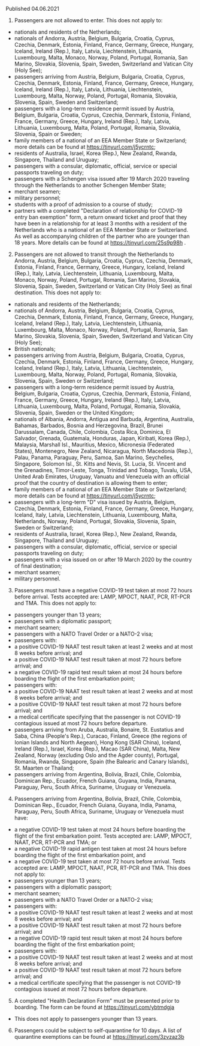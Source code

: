 Published 04.06.2021
1. Passengers are not allowed to enter.
This does not apply to:
- nationals and residents of the Netherlands;
- nationals of Andorra, Austria, Belgium, Bulgaria, Croatia, Cyprus, Czechia, Denmark, Estonia, Finland, France, Germany, Greece, Hungary, Iceland, Ireland (Rep.), Italy, Latvia, Liechtenstein, Lithuania, Luxembourg, Malta, Monaco, Norway, Poland, Portugal, Romania, San Marino, Slovakia, Slovenia, Spain, Sweden, Switzerland and Vatican City (Holy See);
- passengers arriving from Austria, Belgium, Bulgaria, Croatia, Cyprus, Czechia, Denmark, Estonia, Finland, France, Germany, Greece, Hungary, Iceland, Ireland (Rep.), Italy, Latvia, Lithuania, Liechtenstein, Luxembourg, Malta, Norway, Poland, Portugal, Romania, Slovakia, Slovenia, Spain, Sweden and Switzerland;
- passengers with a long-term residence permit issued by Austria, Belgium, Bulgaria, Croatia, Cyprus, Czechia, Denmark, Estonia, Finland, France, Germany, Greece, Hungary, Ireland (Rep.), Italy, Latvia, Lithuania, Luxembourg, Malta, Poland, Portugal, Romania, Slovakia, Slovenia, Spain or Sweden;
- family members of a national of an EEA Member State or Switzerland; more details can be found at <a href="https://tinyurl.com/j5ycrntc">https://tinyurl.com/j5ycrntc</a>; 
- residents of Australia, Israel, Korea (Rep.), New Zealand, Rwanda, Singapore, Thailand and Uruguay;
- passengers with a consular, diplomatic, official, service or special passports traveling on duty;
- passengers with a Schengen visa issued after 19 March 2020 traveling through the Netherlands to another Schengen Member State;
- merchant seamen;
- military personnel;
- students with a proof of admission to a course of study;
- partners with a completed "Declaration of relationship for COVID-19 entry ban exemption" form, a return onward ticket and proof that they have been in a relationship for at least 3 months with a resident of the Netherlands who is a national of an EEA Member State or Switzerland. As well as accompanying children of the partner who are younger than 18 years. More details can be found at <a href="https://tinyurl.com/25s9p98h">https://tinyurl.com/25s9p98h</a> .
2. Passengers are not allowed to transit through the Netherlands to Andorra, Austria, Belgium, Bulgaria, Croatia, Cyprus, Czechia, Denmark, Estonia, Finland, France, Germany, Greece, Hungary, Iceland, Ireland (Rep.), Italy, Latvia, Liechtenstein, Lithuania, Luxembourg, Malta, Monaco, Norway, Poland, Portugal, Romania, San Marino, Slovakia, Slovenia, Spain, Sweden, Switzerland or Vatican City (Holy See) as final destination.
This does not apply to:
- nationals and residents of the Netherlands;
- nationals of Andorra, Austria, Belgium, Bulgaria, Croatia, Cyprus, Czechia, Denmark, Estonia, Finland, France, Germany, Greece, Hungary, Iceland, Ireland (Rep.), Italy, Latvia, Liechtenstein, Lithuania, Luxembourg, Malta, Monaco, Norway, Poland, Portugal, Romania, San Marino, Slovakia, Slovenia, Spain, Sweden, Switzerland and Vatican City (Holy See);
- British nationals;
- passengers arriving from Austria, Belgium, Bulgaria, Croatia, Cyprus, Czechia, Denmark, Estonia, Finland, France, Germany, Greece, Hungary, Iceland, Ireland (Rep.), Italy, Latvia, Lithuania, Liechtenstein, Luxembourg, Malta, Norway, Poland, Portugal, Romania, Slovakia, Slovenia, Spain, Sweden or Switzerland;
- passengers with a long-term residence permit issued by Austria, Belgium, Bulgaria, Croatia, Cyprus, Czechia, Denmark, Estonia, Finland, France, Germany, Greece, Hungary, Ireland (Rep.), Italy, Latvia, Lithuania, Luxembourg, Malta, Poland, Portugal, Romania, Slovakia, Slovenia, Spain, Sweden or the United Kingdom;
- nationals of Albania, Andorra, Antigua and Barbuda, Argentina, Australia, Bahamas, Barbados, Bosnia and Herzegovina, Brazil, Brunei Darussalam, Canada, Chile, Colombia, Costa Rica, Dominica, El Salvador, Grenada, Guatemala, Honduras, Japan, Kiribati, Korea (Rep.), Malaysia, Marshall Isl., Mauritius, Mexico, Micronesia (Federated States), Montenegro, New Zealand, Nicaragua, North Macedonia (Rep.), Palau, Panama, Paraguay, Peru, Samoa, San Marino, Seychelles, Singapore, Solomon Isl., St. Kitts and Nevis, St. Lucia, St. Vincent and the Grenadines, Timor-Leste, Tonga, Trinidad and Tobago, Tuvalu, USA, United Arab Emirates, Uruguay, Vanuatu and Venezuela with an official proof that the country of destination is allowing them to enter;
- family members of a national of an EEA Member State or Switzerland; more details can be found at <a href="https://tinyurl.com/j5ycrntc">https://tinyurl.com/j5ycrntc</a>;
- passengers with a long-term "D" visa issued by Austria, Belgium, Czechia, Denmark, Estonia, Finland, France, Germany, Greece, Hungary, Iceland, Italy, Latvia, Liechtenstein, Lithuania, Luxembourg, Malta, Netherlands, Norway, Poland, Portugal, Slovakia, Slovenia, Spain, Sweden or Switzerland;
- residents of Australia, Israel, Korea (Rep.), New Zealand, Rwanda, Singapore, Thailand and Uruguay;
- passengers with a consular, diplomatic, official, service or special passports traveling on duty;
- passengers with a visa issued on or after 19 March 2020 by the country of final destination;
- merchant seamen;
- military personnel.
3. Passengers must have a negative COVID-19 test taken at most 72 hours before arrival. Tests accepted are: LAMP, MPOCT, NAAT, PCR, RT-PCR and TMA.
This does not apply to:
- passengers younger than 13 years;
- passengers with a diplomatic passport;
- merchant seamen;
- passengers with a NATO Travel Order or a NATO-2 visa;
- passengers with:
- a positive COVID-19 NAAT test result taken at least 2 weeks and at most 8 weeks before arrival; and
- a positive COVID-19 NAAT test result taken at most 72 hours before arrival; and
- a negative COVID-19 rapid test result taken at most 24 hours before boarding the flight of the first embarkation point;
- passengers with:
- a positive COVID-19 NAAT test result taken at least 2 weeks and at most 8 weeks before arrival; and
- a positive COVID-19 NAAT test result taken at most 72 hours before arrival; and
- a medical certificate specifying that the passenger is not COVID-19 contagious issued at most 72 hours before departure.
- passengers arriving from Aruba, Australia, Bonaire, St. Eustatius and Saba, China (People's Rep.), Curacao, Finland, Greece (the regions of Ionian Islands and North Aegean), Hong Kong (SAR China), Iceland, Ireland (Rep.), Israel, Korea (Rep.), Macao (SAR China), Malta, New Zealand, Norway (excluding Oslo and the Agder county), Portugal, Romania, Rwanda, Singapore, Spain (the Balearic and Canary Islands), St. Maarten or Thailand;
- passengers arriving from Argentina, Bolivia, Brazil, Chile, Colombia, Dominican Rep., Ecuador, French Guiana, Guyana, India, Panama, Paraguay, Peru, South Africa, Suriname, Uruguay or Venezuela.
4. Passengers arriving from Argentina, Bolivia, Brazil, Chile, Colombia, Dominican Rep., Ecuador, French Guiana, Guyana, India, Panama, Paraguay, Peru, South Africa, Suriname, Uruguay or Venezuela must have:
- a negative COVID-19 test taken at most 24 hours before boarding the flight of the first embarkation point. Tests accepted are: LAMP, MPOCT, NAAT, PCR, RT-PCR and TMA; or
- a negative COVID-19 rapid antigen test taken at most 24 hours before boarding the flight of the first embarkation point, and
- a negative COVID-19 test taken at most 72 hours before arrival. Tests accepted are: LAMP, MPOCT, NAAT, PCR, RT-PCR and TMA.
This does not apply to:
- passengers younger than 13 years;
- passengers with a diplomatic passport;
- merchant seamen;
- passengers with a NATO Travel Order or a NATO-2 visa;
- passengers with:
- a positive COVID-19 NAAT test result taken at least 2 weeks and at most 8 weeks before arrival; and
- a positive COVID-19 NAAT test result taken at most 72 hours before arrival; and
- a negative COVID-19 rapid test result taken at most 24 hours before boarding the flight of the first embarkation point;
- passengers with:
- a positive COVID-19 NAAT test result taken at least 2 weeks and at most 8 weeks before arrival; and
- a positive COVID-19 NAAT test result taken at most 72 hours before arrival; and
- a medical certificate specifying that the passenger is not COVID-19 contagious issued at most 72 hours before departure.
5. A completed "Health Declaration Form" must be presented prior to boarding. The form can be found at <a href="https://tinyurl.com/ybtmdgja">https://tinyurl.com/ybtmdgja</a> 
 - This does not apply to passengers younger than 13 years.
6. Passengers could be subject to self-quarantine for 10 days. A list of quarantine exemptions can be found at <a href="https://tinyurl.com/3zvzaz3b">https://tinyurl.com/3zvzaz3b</a> 

